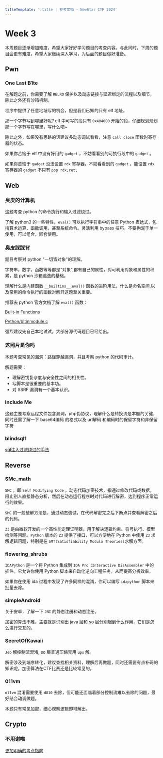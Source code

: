 ```yaml
---
titleTemplate: ':title | 参考文档 - NewStar CTF 2024'
---
```

<script setup>
import Container from '@/components/docs/Container.vue'
import Text from '@/components/docs/NonTextDetectable.vue'
</script>

# Week 3

本周题目逐渐增加难度，希望大家好好学习题目的考查内容。与此同时，下周的题目会更有难度，希望大家继续深入学习，为后面的题目做好准备。

## Pwn

### One Last B1te

<Container type='tip'>

在解题之前，你需要了解 ``RELRO`` 保护以及动态链接与延迟绑定的流程以及细节，除此之外还有沙箱机制。

</Container>

程序中提供了任意地址写的机会，但是我们已知的只有 elf 地址。

那一个字节写到哪里好呢? elf 中可写的段只有 ``0x404000`` 开始的段，仔细规划规划那一个字节写在哪里，写什么吧~

除此之外，如果没有思路的话建议多动态调试看看，注意 ``call close`` 函数时寄存器的状态。

如果你苦恼于 elf 中没有好用的 ``gadget`` ，不妨看看别的可执行段中的 ``gadget`` 。

如果你苦恼于 ``gadget`` 没法设置 ``rdx`` 寄存器，不妨看看别的 ``gadget`` ，能设置 ``rdx`` 寄存器的 ``gadget`` 不只有 ``pop rdx;ret;``

## Web

### 臭皮的计算机

<Container type='tip'>

这题考查 python 的命令执行和输入过滤绕过。

</Container>

了解 python3 的一些特性，``eval()`` 可以执行字符串中的任意 Python 表达式，包括算术运算、函数调用，甚至系统命令。灵活利用 bypass 技巧，不要拘泥于单一使用，可以组合，嵌套使用。

### 臭皮踩踩背

<Container type='tip'>

题目考察对 python "一切皆对象"的理解。

</Container>

字符串，数字，函数等等都是"对象",都有自己的属性，对可利用对象和属性的积累，是 python 沙箱逃逸的基础。

理解什么是内建函数 ``__builtins__``,``eval()`` 函数的进阶用法，什么是命名空间,以及常用的命令执行的函数对解开这题至关重要。

推荐去 python 官方文档了解 ``eval()`` 函数：

[Built-in Functions](https://docs.python.org/3/library/functions.html#eval)

[Python/bltinmodule.c](https://github.com/python/cpython/blob/main/Python/bltinmodule.c#L937)

强烈建议先自己本地试试。大部分源代码题目已经给出。

### 这照片是你吗

<Container type='tip'>

本题考查常见的漏洞：路径穿越漏洞，并且考察 python 的代码审计。

</Container>

解题需要：

- 理解密钥复杂度与安全性之间的相关性。
- 写脚本是很重要的基本功。
- 对 SSRF 漏洞有一个基本认识。

### Include Me

这题主要考察远程文件包含漏洞，php伪协议，理解什么是转换流是本题的关键，同时还需了解一下 base64编码 的格式以及 url解码 和编码时的保留字符和非保留字符

### blindsql1

[sql注入过滤绕过的手法](https://yang1k.github.io/post/sql%E6%B3%A8%E5%85%A5%E7%BB%95%E8%BF%87%E5%8E%9F%E7%90%86%E6%80%BB%E7%BB%93/)

## Reverse

### SMc_math

``SMC`` ，即 ``Self Modifying Code`` ，动态代码加密技术，指通过修改代码或数据，阻止别人直接静态分析，然后在动态运行程序时对代码进行解密，达到程序正常运行的效果。

``SMC`` 的一般破解方法是，通过动态调试，在代码解密完之后下断点并查看解密之后的代码。

``Z3`` 是由微软开发的一个高性能定理证明器，用于解决逻辑约束、符号执行、模型检测等问题。``Python`` 版本的 ``Z3`` 提供了接口，可以方便地在 Python 中使用 ``Z3`` 求解逻辑问题，特别是在 ``SMT(Satisfiability Modulo Theories)``求解方面。

### flowering_shrubs

``IDAPython`` 是一个将 Python 集成到 ``IDA Pro（Interactive DisAssembler`` 中的插件。它允许你使用 Python 脚本来自动化逆向工程任务，从而提高分析效率。

如果你在使用 ida 过程中发现了许多同样的混淆，你可以编写 ``idapython`` 脚本来批量去除。

### simpleAndroid

关于安卓，了解一下 ``JNI`` 的静态注册和动态注册。

加密的算法不难，主要就是识别出 java 层和 so 层分别起到什么作用，它们是怎么进行交互的。

### SecretOfKawaii

<Container type='tip'>

``Jeb`` 解控制流混淆, so 层普通压缩壳用 ``upx`` 解。

</Container>

解密涉及到端序转化，建议查找相关资料，理解后再做题，同时还需要有点补码的知识呢。加密算法在CTF比赛还是比较常见的。

### 011vm

``ollvm`` 混淆需要使用 ``d810`` 去除，但可能还面临着部分控制流难以去除的问题，最好结合动调做题。

本题只有常见加密，细心观察逻辑即可解出。

## Crypto

### 不用谢喵

<Container type='tip'>

[更加明确的考点指向](https://en.wikipedia.org/wiki/Block_cipher_mode_of_operation)

</Container>
